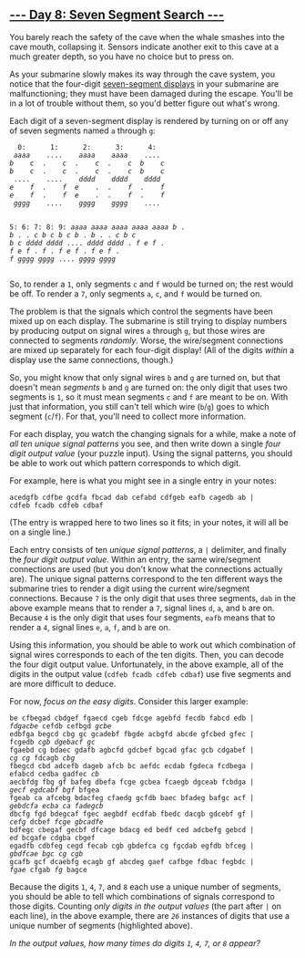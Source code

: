 <article class="day-desc"><h2><a href="https://adventofcode.com/2021/day/8">--- Day 8: Seven Segment Search ---</a></h2><p>You barely reach the safety of the cave when the whale smashes into the cave mouth, collapsing it. Sensors indicate another exit to this cave at a much greater depth, so you have no choice but to press on.</p>
<p>As your submarine slowly makes its way through the cave system, you notice that the four-digit <a href="https://en.wikipedia.org/wiki/Seven-segment_display" target="_blank">seven-segment displays</a> in your submarine are malfunctioning; <span title="Yes, just the four-digit seven-segment ones. Whole batch must have been faulty.">they must have been damaged</span> during the escape. You'll be in a lot of trouble without them, so you'd better figure out what's wrong.</p>
<p>Each digit of a seven-segment display is rendered by turning on or off any of seven segments named <code>a</code> through <code>g</code>:</p>
<pre><code>  0:      1:      2:      3:      4:
 <em>aaaa</em>    ....    <em>aaaa    aaaa</em>    ....
<em>b    c</em>  .    <em>c</em>  .    <em>c</em>  .    <em>c  b    c</em>
<em>b    c</em>  .    <em>c</em>  .    <em>c</em>  .    <em>c  b    c</em>
 ....    ....    <em>dddd    dddd    dddd</em>
<em>e    f</em>  .    <em>f  e</em>    .  .    <em>f</em>  .    <em>f</em>
<em>e    f</em>  .    <em>f  e</em>    .  .    <em>f</em>  .    <em>f</em>
 <em>gggg</em>    ....    <em>gggg    gggg</em>    ....

  5:      6:      7:      8:      9:
 <em>aaaa    aaaa    aaaa    aaaa    aaaa</em>
<em>b</em>    .  <em>b</em>    .  .    <em>c  b    c  b    c</em>
<em>b</em>    .  <em>b</em>    .  .    <em>c  b    c  b    c</em>
 <em>dddd    dddd</em>    ....    <em>dddd    dddd</em>
.    <em>f  e    f</em>  .    <em>f  e    f</em>  .    <em>f</em>
.    <em>f  e    f</em>  .    <em>f  e    f</em>  .    <em>f</em>
 <em>gggg    gggg</em>    ....    <em>gggg    gggg</em>
</code></pre>
<p>So, to render a <code>1</code>, only segments <code>c</code> and <code>f</code> would be turned on; the rest would be off. To render a <code>7</code>, only segments <code>a</code>, <code>c</code>, and <code>f</code> would be turned on.</p>
<p>The problem is that the signals which control the segments have been mixed up on each display. The submarine is still trying to display numbers by producing output on signal wires <code>a</code> through <code>g</code>, but those wires are connected to segments <em>randomly</em>. Worse, the wire/segment connections are mixed up separately for each four-digit display! (All of the digits <em>within</em> a display use the same connections, though.)</p>
<p>So, you might know that only signal wires <code>b</code> and <code>g</code> are turned on, but that doesn't mean <em>segments</em> <code>b</code> and <code>g</code> are turned on: the only digit that uses two segments is <code>1</code>, so it must mean segments <code>c</code> and <code>f</code> are meant to be on. With just that information, you still can't tell which wire (<code>b</code>/<code>g</code>) goes to which segment (<code>c</code>/<code>f</code>). For that, you'll need to collect more information.</p>
<p>For each display, you watch the changing signals for a while, make a note of <em>all ten unique signal patterns</em> you see, and then write down a single <em>four digit output value</em> (your puzzle input). Using the signal patterns, you should be able to work out which pattern corresponds to which digit.</p>
<p>For example, here is what you might see in a single entry in your notes:</p>
<pre><code>acedgfb cdfbe gcdfa fbcad dab cefabd cdfgeb eafb cagedb ab |
cdfeb fcadb cdfeb cdbaf</code></pre>
<p>(The entry is wrapped here to two lines so it fits; in your notes, it will all be on a single line.)</p>
<p>Each entry consists of ten <em>unique signal patterns</em>, a <code>|</code> delimiter, and finally the <em>four digit output value</em>. Within an entry, the same wire/segment connections are used (but you don't know what the connections actually are). The unique signal patterns correspond to the ten different ways the submarine tries to render a digit using the current wire/segment connections. Because <code>7</code> is the only digit that uses three segments, <code>dab</code> in the above example means that to render a <code>7</code>, signal lines <code>d</code>, <code>a</code>, and <code>b</code> are on. Because <code>4</code> is the only digit that uses four segments, <code>eafb</code> means that to render a <code>4</code>, signal lines <code>e</code>, <code>a</code>, <code>f</code>, and <code>b</code> are on.</p>
<p>Using this information, you should be able to work out which combination of signal wires corresponds to each of the ten digits. Then, you can decode the four digit output value. Unfortunately, in the above example, all of the digits in the output value (<code>cdfeb fcadb cdfeb cdbaf</code>) use five segments and are more difficult to deduce.</p>
<p>For now, <em>focus on the easy digits</em>. Consider this larger example:</p>
<pre><code>be cfbegad cbdgef fgaecd cgeb fdcge agebfd fecdb fabcd edb |
<em>fdgacbe</em> cefdb cefbgd <em>gcbe</em>
edbfga begcd cbg gc gcadebf fbgde acbgfd abcde gfcbed gfec |
fcgedb <em>cgb</em> <em>dgebacf</em> <em>gc</em>
fgaebd cg bdaec gdafb agbcfd gdcbef bgcad gfac gcb cdgabef |
<em>cg</em> <em>cg</em> fdcagb <em>cbg</em>
fbegcd cbd adcefb dageb afcb bc aefdc ecdab fgdeca fcdbega |
efabcd cedba gadfec <em>cb</em>
aecbfdg fbg gf bafeg dbefa fcge gcbea fcaegb dgceab fcbdga |
<em>gecf</em> <em>egdcabf</em> <em>bgf</em> bfgea
fgeab ca afcebg bdacfeg cfaedg gcfdb baec bfadeg bafgc acf |
<em>gebdcfa</em> <em>ecba</em> <em>ca</em> <em>fadegcb</em>
dbcfg fgd bdegcaf fgec aegbdf ecdfab fbedc dacgb gdcebf gf |
<em>cefg</em> dcbef <em>fcge</em> <em>gbcadfe</em>
bdfegc cbegaf gecbf dfcage bdacg ed bedf ced adcbefg gebcd |
<em>ed</em> bcgafe cdgba cbgef
egadfb cdbfeg cegd fecab cgb gbdefca cg fgcdab egfdb bfceg |
<em>gbdfcae</em> <em>bgc</em> <em>cg</em> <em>cgb</em>
gcafb gcf dcaebfg ecagb gf abcdeg gaef cafbge fdbac fegbdc |
<em>fgae</em> cfgab <em>fg</em> bagce
</code></pre>
<p>Because the digits <code>1</code>, <code>4</code>, <code>7</code>, and <code>8</code> each use a unique number of segments, you should be able to tell which combinations of signals correspond to those digits. Counting <em>only digits in the output values</em> (the part after <code>|</code> on each line), in the above example, there are <code><em>26</em></code> instances of digits that use a unique number of segments (highlighted above).</p>
<p><em>In the output values, how many times do digits <code>1</code>, <code>4</code>, <code>7</code>, or <code>8</code> appear?</em></p>
</article>
